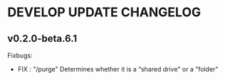 # DEVELOP UPDATE CHANGELOG

## v0.2.0-beta.6.1

Fixbugs:

+ FIX : "/purge" Determines whether it is a “shared drive" or a "folder"  
